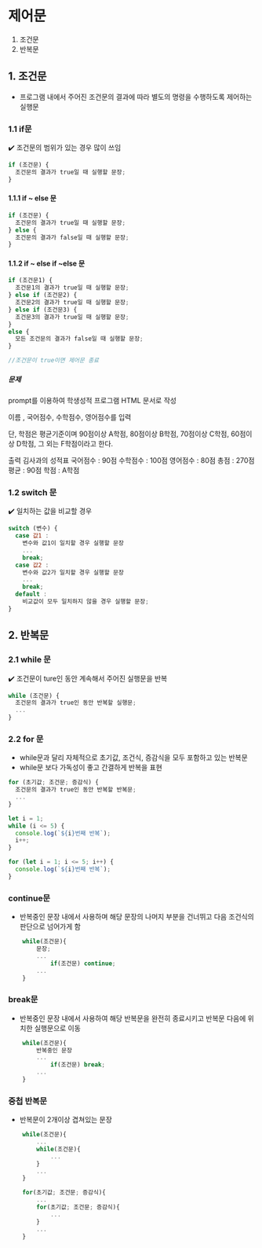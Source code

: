 # 제어문

1. 조건문
2. 반복문

## 1. 조건문

- 프로그램 내에서 주어진 조건문의 결과에 따라 별도의 명령을 수행하도록 제어하는 실행문

### 1.1 if문

✔️ 조건문의 범위가 있는 경우 많이 쓰임

```js
if (조건문) {
  조건문의 결과가 true일 때 실행할 문장;
}
```

#### 1.1.1 if ~ else 문

```js
if (조건문) {
  조건문의 결과가 true일 때 실행할 문장;
} else {
  조건문의 결과가 false일 때 실행할 문장;
}
```

#### 1.1.2 if ~ else if ~else 문

```js
if (조건문1) {
  조건문1의 결과가 true일 때 실행할 문장;
} else if (조건문2) {
  조건문2의 결과가 true일 때 실행할 문장;
} else if (조건문3) {
  조건문3의 결과가 true일 때 실행할 문장;
}
else {
  모든 조건문의 결과가 false일 때 실행할 문장;
}

//조건문이 true이면 제어문 종료
```

##### 문제

prompt를 이용하여 학생성적 프로그램 HTML 문서로 작성

이름 , 국어점수, 수학점수, 영어점수를 입력

단, 학점은 평균기준이며 90점이상 A학점, 80점이상 B학점, 70점이상 C학점, 60점이상 D학점, 그 외는 F학점이라고 한다.

출력
김사과의 성적표
국어점수 : 90점
수학점수 : 100점
영어점수 : 80점
총점 : 270점
평균 : 90점
학점 : A학점

### 1.2 switch 문

✔️ 일치하는 값을 비교할 경우

```js
switch (변수) {
  case 값1 :
    변수와 값1이 일치할 경우 실행할 문장
    ...
    break;
  case 값2 :
    변수와 값2가 일치할 경우 실행할 문장
    ...
    break;
  default :
    비교값이 모두 일치하지 않을 경우 실행할 문장;
}
```

## 2. 반복문

### 2.1 while 문

✔️ 조건문이 ture인 동안 계속해서 주어진 실행문을 반복

```js
while (조건문) {
  조건문의 결과가 true인 동안 반복할 실행문;
  ...
}
```

### 2.2 for 문

- while문과 달리 자체적으로 초기값, 조건식, 증감식을 모두 포함하고 있는 반복문
- while문 보다 가독성이 좋고 간결하게 반복을 표현

```js
for (초기값; 조건문; 증감식) {
  조건문의 결과가 true인 동안 반복할 반복문;
  ...
}

let i = 1;
while (i <= 5) {
  console.log(`${i}번째 반복`);
  i++;
}

for (let i = 1; i <= 5; i++) {
  console.log(`${i}번째 반복`);
}
```

### continue문

- 반복중인 문장 내에서 사용하며 해당 문장의 나머지 부분을 건너뛰고 다음 조건식의 판단으로 넘어가게 함

```js
    while(조건문){
        문장;
        ...
            if(조건문) continue;
        ...
    }
```

### break문

- 반복중인 문장 내에서 사용하여 해당 반복문을 완전히 종료시키고 반복문 다음에 위치한 실행문으로 이동

```js
    while(조건문){
        반복중인 문장
        ...
            if(조건문) break;
        ...
    }
```

### 중첩 반복문

- 반복문이 2개이상 겹쳐있는 문장

```js
    while(조건문){
        ...
        while(조건문){
            ...
        }
        ...
    }

    for(초기값; 조건문; 증감식){
        ...
        for(초기값; 조건문; 증감식){
            ...
        }
        ...
    }
```
